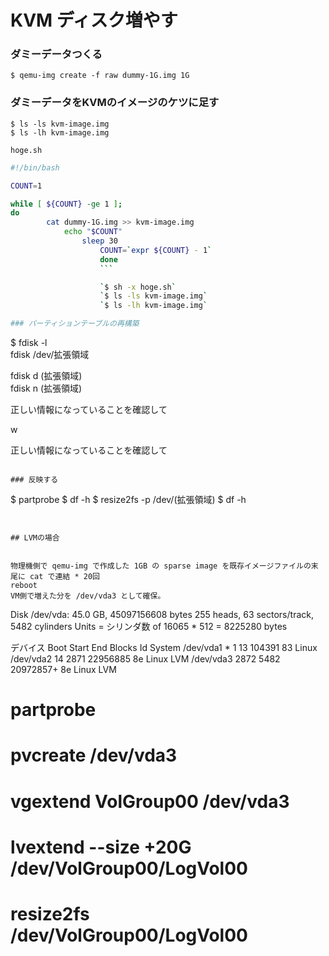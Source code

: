 # KVM ディスク増やす

### ダミーデータつくる

`$ qemu-img create -f raw dummy-1G.img 1G`

### ダミーデータをKVMのイメージのケツに足す

`$ ls -ls kvm-image.img`   
`$ ls -lh kvm-image.img`

`hoge.sh`
```bash
#!/bin/bash

COUNT=1

while [ ${COUNT} -ge 1 ];
do
        cat dummy-1G.img >> kvm-image.img
            echo "$COUNT"
                sleep 30
                    COUNT=`expr ${COUNT} - 1`
                    done
                    ```

                    `$ sh -x hoge.sh`   
                    `$ ls -ls kvm-image.img`   
                    `$ ls -lh kvm-image.img`

### パーティションテーブルの再構築

```
$ fdisk -l  
fdisk /dev/拡張領域  
  
  fdisk d (拡張領域)  
  fdisk n (拡張領域)  

  正しい情報になっていることを確認して

  w

  正しい情報になっていることを確認して
  ```

### 反映する

```
$ partprobe
$ df -h
$ resize2fs -p /dev/(拡張領域)
$ df -h
```


## LVMの場合


物理機側で qemu-img で作成した 1GB の sparse image を既存イメージファイルの末尾に cat で連結 * 20回  
reboot  
VM側で増えた分を /dev/vda3 として確保。  

```
Disk /dev/vda: 45.0 GB, 45097156608 bytes
255 heads, 63 sectors/track, 5482 cylinders
Units = シリンダ数 of 16065 * 512 = 8225280 bytes

デバイス Boot      Start         End      Blocks   Id  System
/dev/vda1   *           1          13      104391   83  Linux
/dev/vda2              14        2871    22956885   8e  Linux LVM
/dev/vda3            2872        5482    20972857+  8e  Linux LVM
# partprobe
# pvcreate /dev/vda3
# vgextend VolGroup00 /dev/vda3
# lvextend --size +20G /dev/VolGroup00/LogVol00
# resize2fs /dev/VolGroup00/LogVol00
```
